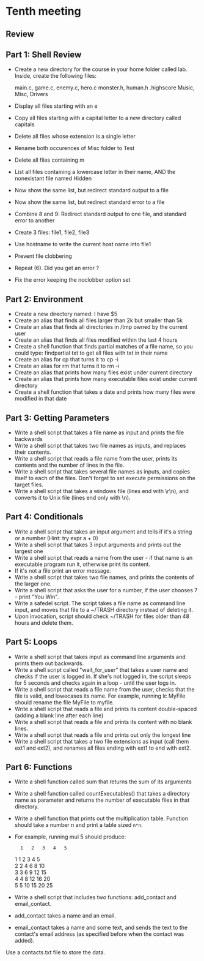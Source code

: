 # Tenth meeting
## Review

## Part 1: Shell Review

* Create a new directory for the course in your home folder called lab.  Inside, create the following files:

	main.c, game.c, enemy.c, hero.c
	monster.h, human.h
	.highscore
	Music, Misc, Drivers

* Display all files starting with an e
* Copy all files starting with a capital letter to a new directory called capitals
* Delete all files whose extension is a single letter
* Rename both occurences of Misc folder to Test
* Delete all files containing m
* List all files containing a lowercase letter in their name, AND the nonexistant file named Hidden
* Now show the same list, but redirect standard output to a file
* Now show the same list, but redirect standard error to a file
* Combine 8 and 9: Redirect standard output to one file, and standard error to another
* Create 3 files: file1, file2, file3
* Use hostname to write the current host name into file1
* Prevent file clobbering
* Repeat (6). Did you get an error ?
* Fix the error keeping the noclobber option set

## Part 2: Environment

* Create a new directory named: I have $5
* Create an alias that finds all files larger than 2k but smaller than 5k
* Create an alias that finds all directories in /tmp owned by the current user
* Create an alias that finds all files modified within the last 4 hours
* Create a shell function that finds partial matches of a file name, so you could type: findpartial txt to get all files with txt in their name
* Create an alias for cp that turns it to cp -i
* Create an alias for rm that turns it to rm -i
* Create an alias that prints how many files exist under current directory
* Create an alias that prints how many executable files exist under current directory
* Create a shell function that takes a date and prints how many files were modified in that date

## Part 3: Getting Parameters

* Write a shell script that takes a file name as input and prints the file backwards
* Write a shell script that takes two file names as inputs, and replaces their contents.
* Write a shell script that reads a file name from the user, prints its contents and the number of lines in the file.
* Write a shell script that takes several file names as inputs, and copies itself to each of the files. Don't forget to set execute permissions on the target files.
* Write a shell script that takes a windows file (lines end with \r\n), and converts it to Unix file (lines end only with \n).

## Part 4: Conditionals

* Write a shell script that takes an input argument and tells if it's a string or a number (Hint: try expr a + 0)
* Write a shell script that takes 3 input arguments and prints out the largest one
* Write a shell script that reads a name from the user - if that name is an executable program run it, otherwise print its content.
* If it's not a file print an error message.
* Write a shell script that takes two file names, and prints the contents of the larger one.
* Write a shell script that asks the user for a number, if the user chooses 7 - print "You Win".
* Write a safedel script. The script takes a file name as command line input, and moves that file to a ~/TRASH directory instead of deleting it.
* Upon invocation, script should check ~/TRASH for files older than 48 hours and delete them.

## Part 5: Loops

* Write a shell script that takes input as command line arguments and prints them out backwards.
* Write a shell script called "wait_for_user" that takes a user name and checks if the user is logged in. If she's not logged in, the script sleeps for 5 seconds and checks again in a loop - until the user logs in.
* Write a shell script that reads a file name from the user, checks that the file is valid, and lowecases its name. For example, running lc MyFile should rename the file MyFile to myfile.
* Write a shell script that reads a file and prints its content double-spaced (adding a blank line after each line)
* Write a shell script that reads a file and prints its content with no blank lines.
* Write a shell script that reads a file and prints out only the longest line
* Write a shell script that takes a two file extensions as input (call them ext1 and ext2), and renames all files ending with ext1 to end with ext2.

## Part 6: Functions

* Write a shell function called sum that returns the sum of its arguments
* Write a shell function called countExecutables() that takes a directory name as parameter and returns the number of executable files in that directory.
* Write a shell function that prints out the multiplication table. Function should take a number n and print a table sized `n*n`.
* For example, running mul 5 should produce:

        1   2   3   4   5   
    1   1   2   3   4   5   
    2   2   4   6   8   10  
    3   3   6   9   12  15  
    4   4   8   12  16  20  
    5   5   10  15  20  25  

* Write a shell script that includes two functions: add_contact and email_contact.

* add_contact takes a name and an email.
* email_contact takes a name and some text, and sends the text to the contact's email address (as specified before when the contact was added).

Use a contacts.txt file to store the data.

